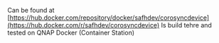 Can be found at [https://hub.docker.com/repository/docker/safhdev/corosyncdevice](https://hub.docker.com/r/safhdev/corosyncdevice)
Is build tehre and tested on QNAP Docker (Container Station)
